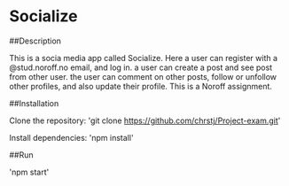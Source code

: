 # Socialize

##Description

This is a socia media app called Socialize.
Here a user can register with a @stud.noroff.no email, and log in.
a user can create a post and see post from other user. the user can comment on other posts, follow or unfollow other profiles, and also update their profile. 
This is a Noroff assignment.

##Installation

Clone the repository: 'git clone https://github.com/chrstj/Project-exam.git'

Install dependencies: 'npm install'

##Run

'npm start'
